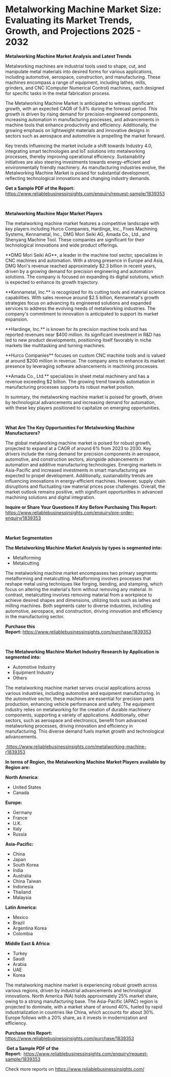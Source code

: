 <p><h1>Metalworking Machine Market Size: Evaluating its Market Trends, Growth, and Projections 2025 - 2032</h1></p><p><strong>Metalworking Machine Market Analysis and Latest Trends</strong></p>
<p><p>Metalworking machines are industrial tools used to shape, cut, and manipulate metal materials into desired forms for various applications, including automotive, aerospace, construction, and manufacturing. These machines encompass a range of equipment, including lathes, mills, grinders, and CNC (Computer Numerical Control) machines, each designed for specific tasks in the metal fabrication process.</p><p>The Metalworking Machine Market is anticipated to witness significant growth, with an expected CAGR of 5.8% during the forecast period. This growth is driven by rising demand for precision-engineered components, increasing automation in manufacturing processes, and advancements in machine tools that enhance productivity and efficiency. Additionally, the growing emphasis on lightweight materials and innovative designs in sectors such as aerospace and automotive is propelling the market forward. </p><p>Key trends influencing the market include a shift towards Industry 4.0, integrating smart technologies and IoT solutions into metalworking processes, thereby improving operational efficiency. Sustainability initiatives are also steering investments towards energy-efficient and environmentally friendly machinery. As manufacturing industries evolve, the Metalworking Machine Market is poised for substantial development, reflecting technological innovations and changing industry demands.</p></p>
<p><strong>Get a Sample PDF of the Report:&nbsp;</strong> <a href="https://www.reliablebusinessinsights.com/enquiry/request-sample/1839353?utm_campaign=3076&utm_medium=2&utm_source=Github&utm_content=ia&utm_term=10042025&utm_id=metalworking-machine">https://www.reliablebusinessinsights.com/enquiry/request-sample/1839353</a></p>
<p>&nbsp;</p>
<p><strong>Metalworking Machine Major Market Players</strong></p>
<p><p>The metalworking machine market features a competitive landscape with key players including Hurco Companies, Hardinge, Inc., Fives Machining Systems, Kennametal, Inc., DMG Mori Seiki AG, Amada Co., Ltd., and Shenyang Machine Tool. These companies are significant for their technological innovations and wide product offerings.</p><p>**DMG Mori Seiki AG**, a leader in the machine tool sector, specializes in CNC machines and automation. With a strong presence in Europe and Asia, DMG Mori's revenue reached approximately $2.3 billion in recent years, driven by a growing demand for precision engineering and automation solutions. The company is focused on expanding its digital solutions, which is expected to enhance its growth trajectory.</p><p>**Kennametal, Inc.** is recognized for its cutting tools and material science capabilities. With sales revenue around $2.5 billion, Kennametal's growth strategies focus on advancing its engineered solutions and expanded services to address the evolving needs of metalworking industries. The company's commitment to innovation is anticipated to support its market expansion.</p><p>**Hardinge, Inc.** is known for its precision machine tools and has reported revenues near $400 million. Its significant investment in R&D has led to new product developments, positioning itself favorably in niche markets like multitasking and turning machines.</p><p>**Hurco Companies** focuses on custom CNC machine tools and is valued at around $200 million in revenue. The company aims to enhance its market presence by leveraging software advancements in machining processes.</p><p>**Amada Co., Ltd.** specializes in sheet metal machinery and has a revenue exceeding $2 billion. The growing trend towards automation in manufacturing processes supports its robust market position.</p><p>In summary, the metalworking machine market is poised for growth, driven by technological advancements and increasing demand for automation, with these key players positioned to capitalize on emerging opportunities.</p></p>
<p>&nbsp;</p>
<p><strong>What Are The Key Opportunities For Metalworking Machine Manufacturers?</strong></p>
<p><p>The global metalworking machine market is poised for robust growth, projected to expand at a CAGR of around 6% from 2023 to 2030. Key drivers include the rising demand for precision components in aerospace, automotive, and construction sectors, alongside advancements in automation and additive manufacturing technologies. Emerging markets in Asia-Pacific and increased investments in smart manufacturing are expected to propel development. Additionally, sustainability trends are influencing innovations in energy-efficient machines. However, supply chain disruptions and fluctuating raw material prices pose challenges. Overall, the market outlook remains positive, with significant opportunities in advanced machining solutions and digital integration.</p></p>
<p><strong>Inquire or Share Your Questions If Any Before Purchasing This Report:</strong> <a href="https://www.reliablebusinessinsights.com/enquiry/pre-order-enquiry/1839353?utm_campaign=3076&utm_medium=2&utm_source=Github&utm_content=ia&utm_term=10042025&utm_id=metalworking-machine">https://www.reliablebusinessinsights.com/enquiry/pre-order-enquiry/1839353</a></p>
<p>&nbsp;</p>
<p><strong>Market Segmentation</strong></p>
<p><strong>The Metalworking Machine Market Analysis by types is segmented into:</strong></p>
<p><ul><li>Metalforming</li><li>Metalcutting</li></ul></p>
<p><p>The metalworking machine market encompasses two primary segments: metalforming and metalcutting. Metalforming involves processes that reshape metal using techniques like forging, bending, and stamping, which focus on altering the material's form without removing any material. In contrast, metalcutting involves removing material from a workpiece to achieve desired shapes and dimensions, utilizing tools such as lathes and milling machines. Both segments cater to diverse industries, including automotive, aerospace, and construction, driving innovation and efficiency in the manufacturing sector.</p></p>
<p><strong>Purchase this Report:&nbsp;</strong><a href="https://www.reliablebusinessinsights.com/purchase/1839353?utm_campaign=3076&utm_medium=2&utm_source=Github&utm_content=ia&utm_term=10042025&utm_id=metalworking-machine">https://www.reliablebusinessinsights.com/purchase/1839353</a></p>
<p>&nbsp;</p>
<p><strong>The Metalworking Machine Market Industry Research by Application is segmented into:</strong></p>
<p><ul><li>Automotive Industry</li><li>Equipment Industry</li><li>Others</li></ul></p>
<p><p>The metalworking machine market serves crucial applications across various industries, including automotive and equipment manufacturing. In the automotive sector, these machines are essential for precision parts production, enhancing vehicle performance and safety. The equipment industry relies on metalworking for the creation of durable machinery components, supporting a variety of applications. Additionally, other sectors, such as aerospace and electronics, benefit from advanced metalworking processes, driving innovation and efficiency in manufacturing. This diverse demand fuels market growth and technological advancements.</p></p>
<p><a href="https://www.reliablebusinessinsights.com/metalworking-machine-r1839353?utm_campaign=3076&utm_medium=2&utm_source=Github&utm_content=ia&utm_term=10042025&utm_id=metalworking-machine">&nbsp;https://www.reliablebusinessinsights.com/metalworking-machine-r1839353</a></p>
<p><strong>In terms of Region, the Metalworking Machine Market Players available by Region are:</strong></p>
<p>
    <p> <strong> North America: </strong>
        <ul>
            <li>United States</li>
            <li>Canada</li>
        </ul>
        </p> 
    <p> <strong> Europe: </strong>
        <ul>
            <li>Germany</li>
            <li>France</li>
            <li>U.K.</li>
            <li>Italy</li>
            <li>Russia</li>
        </ul>
        </p> 
    <p> <strong> Asia-Pacific: </strong>
        <ul>
            <li>China</li>
            <li>Japan</li>
            <li>South Korea</li>
            <li>India</li>
            <li>Australia</li>
            <li>China Taiwan</li>
            <li>Indonesia</li>
            <li>Thailand</li>
            <li>Malaysia</li>
        </ul>
        </p> 
    <p> <strong> Latin America: </strong>
        <ul>
            <li>Mexico</li>
            <li>Brazil</li>
            <li>Argentina Korea</li>
            <li>Colombia</li>
        </ul>
        </p> 
    <p> <strong> Middle East & Africa: </strong>
        <ul>
            <li>Turkey</li>
            <li>Saudi</li>
            <li>Arabia</li>
            <li>UAE</li>
            <li>Korea</li>
        </ul>
    </p>
    </p>
<p><p>The metalworking machine market is experiencing robust growth across various regions, driven by industrial advancements and technological innovations. North America (NA) holds approximately 25% market share, owing to a strong manufacturing base. The Asia-Pacific (APAC) region is projected to dominate, with a market share of around 40%, fueled by rapid industrialization in countries like China, which accounts for about 30%. Europe follows with a 20% share, as it invests in modernization and efficiency.</p></p>
<p><strong>Purchase this Report: </strong><a href="https://www.reliablebusinessinsights.com/purchase/1839353?utm_campaign=3076&utm_medium=2&utm_source=Github&utm_content=ia&utm_term=10042025&utm_id=metalworking-machine">https://www.reliablebusinessinsights.com/purchase/1839353</a></p>
<p>&nbsp;<strong>Get a Sample PDF of the Report:&nbsp;&nbsp;</strong><a href="https://www.reliablebusinessinsights.com/enquiry/request-sample/1839353?utm_campaign=3076&utm_medium=2&utm_source=Github&utm_content=ia&utm_term=10042025&utm_id=metalworking-machine">https://www.reliablebusinessinsights.com/enquiry/request-sample/1839353</a></p>
<p><strong></strong></p>
<p>Check more reports on <a href="https://www.reliablebusinessinsights.com/?utm_campaign=3076&utm_medium=2&utm_source=Github&utm_content=ia&utm_term=10042025&utm_id=metalworking-machine">https://www.reliablebusinessinsights.com/</a></p>